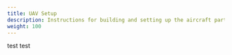 ```yaml
---
title: UAV Setup
description: Instructions for building and setting up the aircraft part
weight: 100
---
```


test test